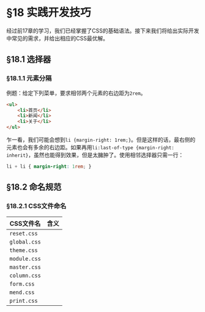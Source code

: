 # §18 实践开发技巧

经过前17章的学习，我们已经掌握了CSS的基础语法。接下来我们将给出实际开发中常见的需求，并给出相应的CSS最优解。

## §18.1 选择器

### §18.1.1 元素分隔

例题：给定下列菜单，要求相邻两个元素的右边距为`2rem`。

```html
<ul>
    <li>首页</li>
    <li>新闻</li>
    <li>关于</li>
</ul>
```

乍一看，我们可能会想到`li {margin-right: 1rem;}`。但是这样的话，最右侧的元素也会有多余的右边距。如果再用`li:last-of-type {margin-right: inherit}`，虽然也能得到效果，但是太臃肿了。使用相邻选择器只需一行：

```css
li + li { margin-right: 1rem; }
```

## §18.2 命名规范

### §18.2.1 CSS文件命名

| CSS文件名    | 含义 |
| ------------ | ---- |
| `reset.css`  |      |
| `global.css` |      |
| `theme.css`  |      |
| `module.css` |      |
| `master.css` |      |
| `column.css` |      |
| `form.css`   |      |
| `mend.css`   |      |
| `print.css`  |      |

